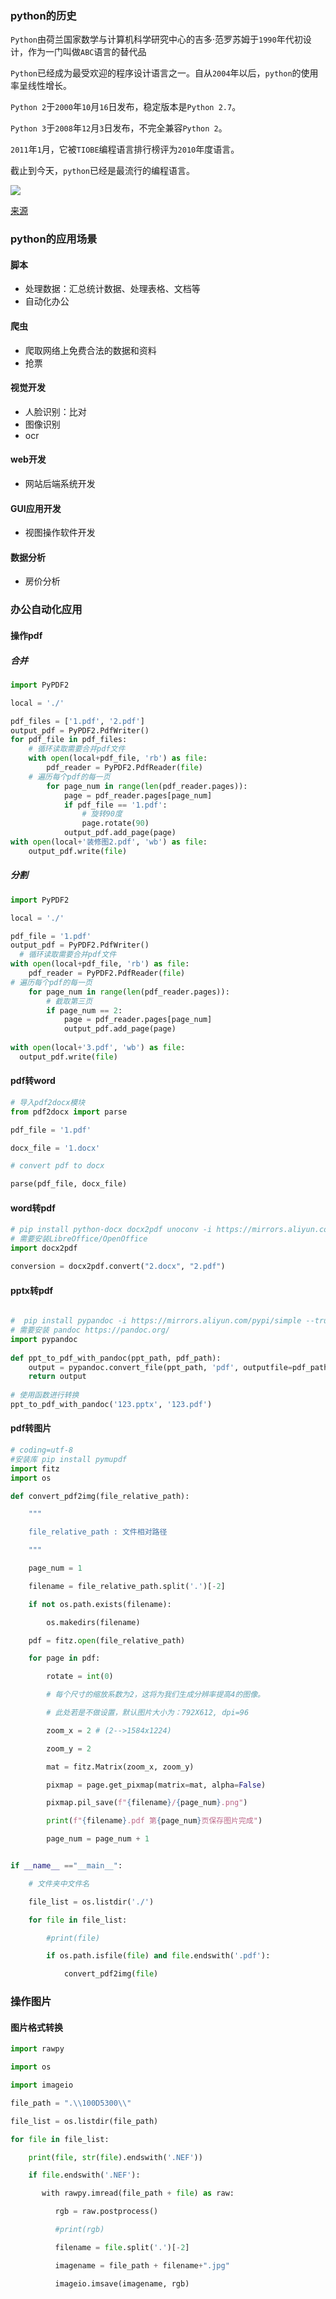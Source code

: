 	
### python的历史



`Python`由荷兰国家数学与计算机科学研究中心的吉多·范罗苏姆于`1990`年代初设计，作为一门叫做`ABC`语言的替代品

`Python`已经成为最受欢迎的程序设计语言之一。自从`2004`年以后，`python`的使用率呈线性增长。

`Python 2`于`2000`年`10`月`16`日发布，稳定版本是`Python 2.7`。

`Python 3`于`2008`年`12`月`3`日发布，不完全兼容`Python 2`。

`2011`年`1`月，它被`TIOBE`编程语言排行榜评为`2010`年度语言。

截止到今天，`python`已经是最流行的编程语言。

![](https://syske-pic-bed.oss-cn-hangzhou.aliyuncs.com/imgs/20240408221557.png)

[来源](https://www.tiobe.com/tiobe-index/)

### python的应用场景

#### 脚本

- 处理数据：汇总统计数据、处理表格、文档等
- 自动化办公

#### 爬虫

- 爬取网络上免费合法的数据和资料
- 抢票

#### 视觉开发

- 人脸识别：比对
- 图像识别
- ocr

#### web开发

- 网站后端系统开发

#### GUI应用开发

- 视图操作软件开发


#### 数据分析

- 房价分析



### 办公自动化应用


#### 操作pdf

##### 合并

```python
import PyPDF2

local = './'

pdf_files = ['1.pdf', '2.pdf']
output_pdf = PyPDF2.PdfWriter()
for pdf_file in pdf_files:
    # 循环读取需要合并pdf文件
    with open(local+pdf_file, 'rb') as file:
        pdf_reader = PyPDF2.PdfReader(file)
    # 遍历每个pdf的每一页
        for page_num in range(len(pdf_reader.pages)):
            page = pdf_reader.pages[page_num]
            if pdf_file == '1.pdf':
                # 旋转90度
                page.rotate(90)
            output_pdf.add_page(page)
with open(local+'装修图2.pdf', 'wb') as file:
    output_pdf.write(file)
```
##### 分割

```python
import PyPDF2

local = './'

pdf_file = '1.pdf'
output_pdf = PyPDF2.PdfWriter()
  # 循环读取需要合并pdf文件
with open(local+pdf_file, 'rb') as file:
    pdf_reader = PyPDF2.PdfReader(file)
# 遍历每个pdf的每一页
    for page_num in range(len(pdf_reader.pages)):
	    # 截取第三页
        if page_num == 2:
            page = pdf_reader.pages[page_num]
            output_pdf.add_page(page)
            
with open(local+'3.pdf', 'wb') as file:
  output_pdf.write(file)
```


#### pdf转word

```python
# 导入pdf2docx模块
from pdf2docx import parse

pdf_file = '1.pdf'

docx_file = '1.docx'

# convert pdf to docx

parse(pdf_file, docx_file)
```

#### word转pdf

```python
# pip install python-docx docx2pdf unoconv -i https://mirrors.aliyun.com/pypi/simple --trusted-host mirrors.aliyun.com
# 需要安装LibreOffice/OpenOffice
import docx2pdf

conversion = docx2pdf.convert("2.docx", "2.pdf")
```
#### pptx转pdf

```python

#  pip install pypandoc -i https://mirrors.aliyun.com/pypi/simple --trusted-host mirrors.aliyun.com
# 需要安装 pandoc https://pandoc.org/
import pypandoc  
  
def ppt_to_pdf_with_pandoc(ppt_path, pdf_path):  
    output = pypandoc.convert_file(ppt_path, 'pdf', outputfile=pdf_path)  
    return output  
  
# 使用函数进行转换  
ppt_to_pdf_with_pandoc('123.pptx', '123.pdf')
```

#### pdf转图片

```python
# coding=utf-8
#安装库 pip install pymupdf
import fitz
import os

def convert_pdf2img(file_relative_path):

    """

    file_relative_path : 文件相对路径

    """

    page_num = 1

    filename = file_relative_path.split('.')[-2]

    if not os.path.exists(filename):

        os.makedirs(filename)

    pdf = fitz.open(file_relative_path)

    for page in pdf:

        rotate = int(0)

        # 每个尺寸的缩放系数为2，这将为我们生成分辨率提高4的图像。

        # 此处若是不做设置，默认图片大小为：792X612, dpi=96

        zoom_x = 2 # (2-->1584x1224)

        zoom_y = 2

        mat = fitz.Matrix(zoom_x, zoom_y)

        pixmap = page.get_pixmap(matrix=mat, alpha=False)

        pixmap.pil_save(f"{filename}/{page_num}.png")

        print(f"{filename}.pdf 第{page_num}页保存图片完成")

        page_num = page_num + 1


if __name__ =="__main__":

    # 文件夹中文件名

    file_list = os.listdir('./')

    for file in file_list:

        #print(file)

        if os.path.isfile(file) and file.endswith('.pdf'):

            convert_pdf2img(file)
```


### 操作图片

#### 图片格式转换

```python
import rawpy

import os

import imageio

file_path = ".\\100D5300\\"

file_list = os.listdir(file_path)

for file in file_list:

    print(file, str(file).endswith('.NEF'))

    if file.endswith('.NEF'):

       with rawpy.imread(file_path + file) as raw:

          rgb = raw.postprocess()

          #print(rgb)

          filename = file.split('.')[-2]

          imagename = file_path + filename+".jpg"

          imageio.imsave(imagename, rgb)
```


